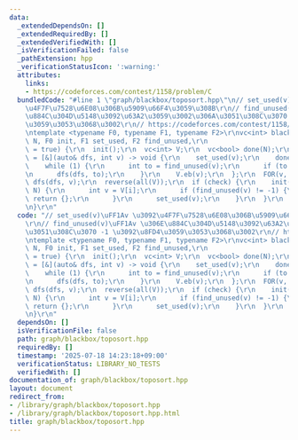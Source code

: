 ```yaml
---
data:
  _extendedDependsOn: []
  _extendedRequiredBy: []
  _extendedVerifiedWith: []
  _isVerificationFailed: false
  _pathExtension: hpp
  _verificationStatusIcon: ':warning:'
  attributes:
    links:
    - https://codeforces.com/contest/1158/problem/C
  bundledCode: "#line 1 \"graph/blackbox/toposort.hpp\"\n// set_used(v)\uFF1Av \u3092\
    \u4F7F\u7528\u6E08\u306B\u5909\u66F4\u3059\u308B\r\n// find_unused(v)\uFF1Av \u306E\
    \u884C\u304D\u5148\u3092\u63A2\u3059\u3002\u306A\u3051\u308C\u3070 -1 \u3092\u8FD4\
    \u3059\u3053\u3068\u3002\r\n// https://codeforces.com/contest/1158/problem/C\r\
    \ntemplate <typename F0, typename F1, typename F2>\r\nvc<int> blackbox_toposort(int\
    \ N, F0 init, F1 set_used, F2 find_unused,\r\n                          bool check\
    \ = true) {\r\n  init();\r\n  vc<int> V;\r\n  vc<bool> done(N);\r\n  auto dfs\
    \ = [&](auto& dfs, int v) -> void {\r\n    set_used(v);\r\n    done[v] = 1;\r\n\
    \    while (1) {\r\n      int to = find_unused(v);\r\n      if (to == -1) break;\r\
    \n      dfs(dfs, to);\r\n    }\r\n    V.eb(v);\r\n  };\r\n  FOR(v, N) if (!done[v])\
    \ dfs(dfs, v);\r\n  reverse(all(V));\r\n  if (check) {\r\n    init();\r\n    FOR_R(i,\
    \ N) {\r\n      int v = V[i];\r\n      if (find_unused(v) != -1) {\r\n       \
    \ return {};\r\n      }\r\n      set_used(v);\r\n    }\r\n  }\r\n  return V;\r\
    \n}\r\n"
  code: "// set_used(v)\uFF1Av \u3092\u4F7F\u7528\u6E08\u306B\u5909\u66F4\u3059\u308B\
    \r\n// find_unused(v)\uFF1Av \u306E\u884C\u304D\u5148\u3092\u63A2\u3059\u3002\u306A\
    \u3051\u308C\u3070 -1 \u3092\u8FD4\u3059\u3053\u3068\u3002\r\n// https://codeforces.com/contest/1158/problem/C\r\
    \ntemplate <typename F0, typename F1, typename F2>\r\nvc<int> blackbox_toposort(int\
    \ N, F0 init, F1 set_used, F2 find_unused,\r\n                          bool check\
    \ = true) {\r\n  init();\r\n  vc<int> V;\r\n  vc<bool> done(N);\r\n  auto dfs\
    \ = [&](auto& dfs, int v) -> void {\r\n    set_used(v);\r\n    done[v] = 1;\r\n\
    \    while (1) {\r\n      int to = find_unused(v);\r\n      if (to == -1) break;\r\
    \n      dfs(dfs, to);\r\n    }\r\n    V.eb(v);\r\n  };\r\n  FOR(v, N) if (!done[v])\
    \ dfs(dfs, v);\r\n  reverse(all(V));\r\n  if (check) {\r\n    init();\r\n    FOR_R(i,\
    \ N) {\r\n      int v = V[i];\r\n      if (find_unused(v) != -1) {\r\n       \
    \ return {};\r\n      }\r\n      set_used(v);\r\n    }\r\n  }\r\n  return V;\r\
    \n}\r\n"
  dependsOn: []
  isVerificationFile: false
  path: graph/blackbox/toposort.hpp
  requiredBy: []
  timestamp: '2025-07-18 14:23:18+09:00'
  verificationStatus: LIBRARY_NO_TESTS
  verifiedWith: []
documentation_of: graph/blackbox/toposort.hpp
layout: document
redirect_from:
- /library/graph/blackbox/toposort.hpp
- /library/graph/blackbox/toposort.hpp.html
title: graph/blackbox/toposort.hpp
---
```

